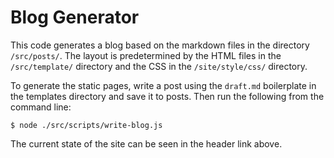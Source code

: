 # Blog Generator

This code generates a blog based on the markdown files in the directory `/src/posts/`. The layout is predetermined by the HTML files in the `/src/template/` directory and the CSS in the `/site/style/css/` directory.

To generate the static pages, write a post using the `draft.md` boilerplate in the templates directory and save it to posts. Then run the following from the command line:
```
$ node ./src/scripts/write-blog.js
```

The current state of the site can be seen in the header link above.
